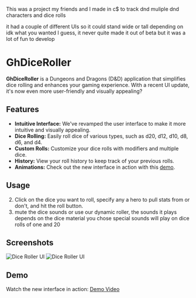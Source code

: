 This was a project my friends and I made in c$ to track dnd muliple dnd characters and dice rolls

it had a couple of different UIs so it could stand wide or tall depending on idk what you wanted I guess, it never quite made it out of beta but it was a lot of fun to develop

# GhDiceRoller

**GhDiceRoller** is a Dungeons and Dragons (D&D) application that simplifies dice rolling and enhances your gaming experience. With a recent UI update, it's now even more user-friendly and visually appealing?

## Features

- **Intuitive Interface:** We've revamped the user interface to make it more intuitive and visually appealing.
- **Dice Rolling:** Easily roll dice of various types, such as d20, d12, d10, d8, d6, and d4.
- **Custom Rolls:** Customize your dice rolls with modifiers and multiple dice.
- **History:** View your roll history to keep track of your previous rolls.
- **Animations:** Check out the new interface in action with this [demo](https://i.gyazo.com/a71ef640263178f1b58a1766e1f86991.mp4).

## Usage

2. Click on the dice you want to roll, specify any a hero to pull stats from or don't, and hit the roll button.
3. mute the dice sounds or use our dynamic roller, the sounds it plays depends on the dice material you chose
special sounds will play on dice rolls of one and 20

## Screenshots

![Dice Roller UI](https://i.gyazo.com/a88b257e6271da8adcf11dbc7e1f84f2.png)
![Dice Roller UI](https://i.gyazo.com/340d7be2ec66b01875292213d49e9c15.png)

## Demo

Watch the new interface in action: [Demo Video](https://i.gyazo.com/a71ef640263178f1b58a1766e1f86991.mp4)
